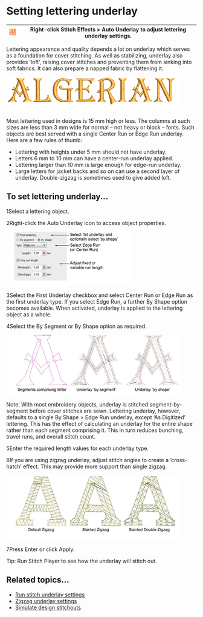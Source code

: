 # Setting lettering underlay

| ![AutoUnderlay.png](assets/AutoUnderlay.png) | Right-click Stitch Effects > Auto Underlay to adjust lettering underlay settings. |
| -------------------------------------------- | --------------------------------------------------------------------------------- |

Lettering appearance and quality depends a lot on underlay which serves as a foundation for cover stitching. As well as stabilizing, underlay also provides ‘loft’, raising cover stitches and preventing them from sinking into soft fabrics. It can also prepare a napped fabric by flattening it.

![LetteringUnderlay1.png](assets/LetteringUnderlay1.png)

Most lettering used in designs is 15 mm high or less. The columns at such sizes are less than 3 mm wide for normal – not heavy or block – fonts. Such objects are best served with a single Center Run or Edge Run underlay. Here are a few rules of thumb:

- Lettering with heights under 5 mm should not have underlay.
- Letters 6 mm to 10 mm can have a center-run underlay applied.
- Lettering larger than 10 mm is large enough for edge-run underlay.
- Large letters for jacket backs and so on can use a second layer of underlay. Double-zigzag is sometimes used to give added loft.

## To set lettering underlay...

1Select a lettering object.

2Right-click the Auto Underlay icon to access object properties.

![lettering_advanced00097.png](assets/lettering_advanced00097.png)

3Select the First Underlay checkbox and select Center Run or Edge Run as the first underlay type. If you select Edge Run, a further By Shape option becomes available. When activated, underlay is applied to the lettering object as a whole.

4Select the By Segment or By Shape option as required.

![lettering_advanced00100.png](assets/lettering_advanced00100.png)

Note: With most embroidery objects, underlay is stitched segment-by-segment before cover stitches are sewn. Lettering underlay, however, defaults to a single By Shape > Edge Run underlay, except ‘As Digitized’ lettering. This has the effect of calculating an underlay for the entire shape rather than each segment comprising it. This in turn reduces bunching, travel runs, and overall stitch count.

5Enter the required length values for each underlay type.

6If you are using zigzag underlay, adjust stitch angles to create a ‘cross-hatch’ effect. This may provide more support than single zigzag.

![lettering_advanced00103.png](assets/lettering_advanced00103.png)

7Press Enter or click Apply.

Tip: Run Stitch Player to see how the underlay will stitch out.

## Related topics...

- [Run stitch underlay settings](../../Quality/underlays/Run_stitch_underlay_settings)
- [Zigzag underlay settings](../../Quality/underlays/Zigzag_underlay_settings)
- [Simulate design stitchouts](../../Basics/view/Simulate_design_stitchouts)
